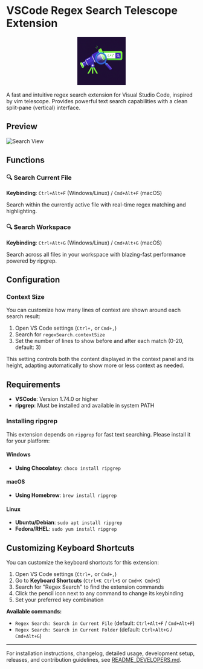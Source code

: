 # VSCode Regex Search Telescope Extension

<div align="center">
  <img src="assets/images/regex-search-telescope-logo.png" alt="Regex Search Telescope Logo" width="128" height="128">
</div>

A fast and intuitive regex search extension for Visual Studio Code, inspired by vim telescope. 
Provides powerful text search capabilities with a clean split-pane (vertical) interface.

## Preview

![Search View](assets/images/search_view.png)

## Functions

### 🔍 Search Current File
**Keybinding**: `Ctrl+Alt+F` (Windows/Linux) / `Cmd+Alt+F` (macOS)

Search within the currently active file with real-time regex matching and highlighting.

### 🔍 Search Workspace
**Keybinding**: `Ctrl+Alt+G` (Windows/Linux) / `Cmd+Alt+G` (macOS)

Search across all files in your workspace with blazing-fast performance powered by ripgrep.

## Configuration

### Context Size
You can customize how many lines of context are shown around each search result:

1. Open VS Code settings (`Ctrl+,` or `Cmd+,`)
2. Search for `regexSearch.contextSize`
3. Set the number of lines to show before and after each match (0-20, default: 3)

This setting controls both the content displayed in the context panel and its height, adapting automatically to show more or less context as needed.

## Requirements

- **VSCode**: Version 1.74.0 or higher
- **ripgrep**: Must be installed and available in system PATH

### Installing ripgrep

This extension depends on `ripgrep` for fast text searching. Please install it for your platform:

#### Windows
- **Using Chocolatey**: `choco install ripgrep`

#### macOS
- **Using Homebrew**: `brew install ripgrep`

#### Linux
- **Ubuntu/Debian**: `sudo apt install ripgrep`
- **Fedora/RHEL**: `sudo yum install ripgrep`

## Customizing Keyboard Shortcuts

You can customize the keyboard shortcuts for this extension:

1. Open VS Code settings (`Ctrl+,` or `Cmd+,`)
2. Go to **Keyboard Shortcuts** (`Ctrl+K Ctrl+S` or `Cmd+K Cmd+S`)
3. Search for "Regex Search" to find the extension commands
4. Click the pencil icon next to any command to change its keybinding
5. Set your preferred key combination

**Available commands:**
- `Regex Search: Search in Current File` (default: `Ctrl+Alt+F` / `Cmd+Alt+F`)
- `Regex Search: Search in Current Folder` (default: `Ctrl+Alt+G` / `Cmd+Alt+G`)

---

For installation instructions, changelog, detailed usage, development setup, releases, and contribution guidelines, see [README_DEVELOPERS.md](README_DEVELOPERS.md).
